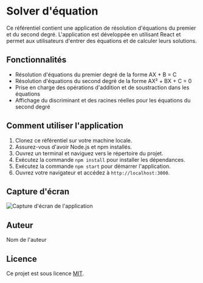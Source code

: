 # Solver d'équation 

Ce référentiel contient une application de résolution d'équations du premier et du second degré. L'application est développée en utilisant React et permet aux utilisateurs d'entrer des équations et de calculer leurs solutions.


## Fonctionnalités

- Résolution d'équations du premier degré de la forme AX + B = C
- Résolution d'équations du second degré de la forme AX² + BX + C = 0
- Prise en charge des opérations d'addition et de soustraction dans les équations
- Affichage du discriminant et des racines réelles pour les équations du second degré

## Comment utiliser l'application

1. Clonez ce référentiel sur votre machine locale.
2. Assurez-vous d'avoir Node.js et npm installés.
3. Ouvrez un terminal et naviguez vers le répertoire du projet.
4. Exécutez la commande `npm install` pour installer les dépendances.
5. Exécutez la commande `npm start` pour démarrer l'application.
6. Ouvrez votre navigateur et accédez à `http://localhost:3000`.

## Capture d'écran

![Capture d'écran de l'application](screenshot.png)

## Auteur

Nom de l'auteur

## Licence

Ce projet est sous licence [MIT](LICENSE).
